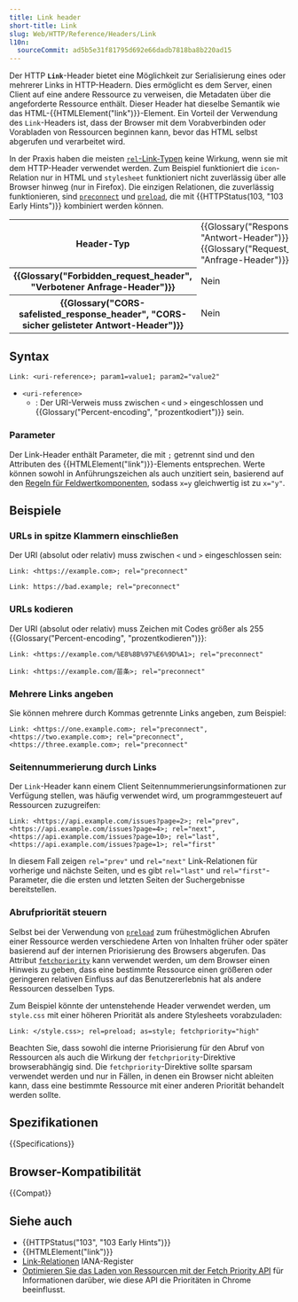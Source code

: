 ```yaml
---
title: Link header
short-title: Link
slug: Web/HTTP/Reference/Headers/Link
l10n:
  sourceCommit: ad5b5e31f81795d692e66dadb7818ba8b220ad15
---
```


Der HTTP **`Link`**-Header bietet eine Möglichkeit zur Serialisierung eines oder mehrerer Links in HTTP-Headern.
Dies ermöglicht es dem Server, einen Client auf eine andere Ressource zu verweisen, die Metadaten über die angeforderte Ressource enthält.
Dieser Header hat dieselbe Semantik wie das HTML-{{HTMLElement("link")}}-Element.
Ein Vorteil der Verwendung des `Link`-Headers ist, dass der Browser mit dem Vorabverbinden oder Vorabladen von Ressourcen beginnen kann, bevor das HTML selbst abgerufen und verarbeitet wird.

In der Praxis haben die meisten [`rel`-Link-Typen](/de/docs/Web/HTML/Reference/Attributes/rel) keine Wirkung, wenn sie mit dem HTTP-Header verwendet werden.
Zum Beispiel funktioniert die `icon`-Relation nur in HTML und `stylesheet` funktioniert nicht zuverlässig über alle Browser hinweg (nur in Firefox).
Die einzigen Relationen, die zuverlässig funktionieren, sind [`preconnect`](/de/docs/Web/HTML/Reference/Attributes/rel/preconnect) und [`preload`](/de/docs/Web/HTML/Reference/Attributes/rel/preload), die mit {{HTTPStatus(103, "103 Early Hints")}} kombiniert werden können.

<table class="properties">
  <tbody>
    <tr>
      <th scope="row">Header-Typ</th>
      <td>
        {{Glossary("Response_header", "Antwort-Header")}}, {{Glossary("Request_header", "Anfrage-Header")}}
      </td>
    </tr>
    <tr>
      <th scope="row">{{Glossary("Forbidden_request_header", "Verbotener Anfrage-Header")}}</th>
      <td>Nein</td>
    </tr>
    <tr>
      <th scope="row">
        {{Glossary("CORS-safelisted_response_header", "CORS-sicher gelisteter Antwort-Header")}}
      </th>
      <td>Nein</td>
    </tr>
  </tbody>
</table>

## Syntax

```http
Link: <uri-reference>; param1=value1; param2="value2"
```

- `<uri-reference>`
  - : Der URI-Verweis muss zwischen `<` und `>` eingeschlossen und {{Glossary("Percent-encoding", "prozentkodiert")}} sein.

### Parameter

Der Link-Header enthält Parameter, die mit `;` getrennt sind und den Attributen des {{HTMLElement("link")}}-Elements entsprechen.
Werte können sowohl in Anführungszeichen als auch unzitiert sein, basierend auf den [Regeln für Feldwertkomponenten](https://www.rfc-editor.org/rfc/rfc7230.html#section-3.2.6), sodass `x=y` gleichwertig ist zu `x="y"`.

## Beispiele

### URLs in spitze Klammern einschließen

Der URI (absolut oder relativ) muss zwischen `<` und `>` eingeschlossen sein:

```http example-good
Link: <https://example.com>; rel="preconnect"
```

```http example-bad
Link: https://bad.example; rel="preconnect"
```

### URLs kodieren

Der URI (absolut oder relativ) muss Zeichen mit Codes größer als 255 {{Glossary("Percent-encoding", "prozentkodieren")}}:

```http example-good
Link: <https://example.com/%E8%8B%97%E6%9D%A1>; rel="preconnect"
```

```http example-bad
Link: <https://example.com/苗条>; rel="preconnect"
```

### Mehrere Links angeben

Sie können mehrere durch Kommas getrennte Links angeben, zum Beispiel:

```http
Link: <https://one.example.com>; rel="preconnect", <https://two.example.com>; rel="preconnect", <https://three.example.com>; rel="preconnect"
```

### Seitennummerierung durch Links

Der `Link`-Header kann einem Client Seitennummerierungsinformationen zur Verfügung stellen, was häufig verwendet wird, um programmgesteuert auf Ressourcen zuzugreifen:

```http
Link: <https://api.example.com/issues?page=2>; rel="prev", <https://api.example.com/issues?page=4>; rel="next", <https://api.example.com/issues?page=10>; rel="last", <https://api.example.com/issues?page=1>; rel="first"
```

In diesem Fall zeigen `rel="prev"` und `rel="next"` Link-Relationen für vorherige und nächste Seiten, und es gibt `rel="last"` und `rel="first"`-Parameter, die die ersten und letzten Seiten der Suchergebnisse bereitstellen.

### Abrufpriorität steuern

Selbst bei der Verwendung von [`preload`](/de/docs/Web/HTML/Reference/Attributes/rel/preload) zum frühestmöglichen Abrufen einer Ressource werden verschiedene Arten von Inhalten früher oder später basierend auf der internen Priorisierung des Browsers abgerufen.
Das Attribut [`fetchpriority`](/de/docs/Web/HTML/Reference/Elements/link#fetchpriority) kann verwendet werden, um dem Browser einen Hinweis zu geben, dass eine bestimmte Ressource einen größeren oder geringeren relativen Einfluss auf das Benutzererlebnis hat als andere Ressourcen desselben Typs.

Zum Beispiel könnte der untenstehende Header verwendet werden, um `style.css` mit einer höheren Priorität als andere Stylesheets vorabzuladen:

```http
Link: </style.css>; rel=preload; as=style; fetchpriority="high"
```

Beachten Sie, dass sowohl die interne Priorisierung für den Abruf von Ressourcen als auch die Wirkung der `fetchpriority`-Direktive browserabhängig sind.
Die `fetchpriority`-Direktive sollte sparsam verwendet werden und nur in Fällen, in denen ein Browser nicht ableiten kann, dass eine bestimmte Ressource mit einer anderen Priorität behandelt werden sollte.

## Spezifikationen

{{Specifications}}

## Browser-Kompatibilität

{{Compat}}

## Siehe auch

- {{HTTPStatus("103", "103 Early Hints")}}
- {{HTMLElement("link")}}
- [Link-Relationen](https://www.iana.org/assignments/link-relations/link-relations.xhtml) IANA-Register
- [Optimieren Sie das Laden von Ressourcen mit der Fetch Priority API](https://web.dev/articles/fetch-priority?hl=en#browser_priority_and_fetchpriority) für Informationen darüber, wie diese API die Prioritäten in Chrome beeinflusst.
